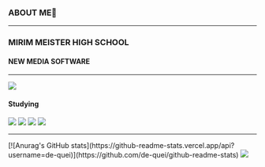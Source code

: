 ### ABOUT ME👋

<!--
**de-quei/de-quei** is a ✨ _special_ ✨ repository because its `README.md` (this file) appears on your GitHub profile.

Here are some ideas to get you started:

- 🔭 I’m currently working on ...
- 🌱 I’m currently learning ...
- 👯 I’m looking to collaborate on ...
- 🤔 I’m looking for help with ...
- 💬 Ask me about ...
- 📫 How to reach me: ...
- 😄 Pronouns: ...
- ⚡ Fun fact: ...
--> 
<hr>
<h3>MIRIM MEISTER HIGH SCHOOL</h3>
<h4>NEW MEDIA SOFTWARE</h4>
<hr>
<img src="https://capsule-render.vercel.app/api?type=waving&color=000080&height=150&section=header" />
  <h4>Studying</h4>
  <img src="https://img.shields.io/badge/Java-4169E1?style=flat-square&logo=java&logoColor=4169E1"/>
  <img src="https://img.shields.io/badge/C-A8B9CC?style=flat-square&logo=file:///C:/Users/User/Downloads/c.svg&logoColor=4169E1"/>
  <img src="https://img.shields.io/badge/Html+Css+Js-556B2F?style=flat-square&logo=Html&logoColor=4169E1"/>
  <img src="https://img.shields.io/badge/Mysql-6A5ACD?style=flat-square&logo=mysql&logoColor=4169E1"/>
  <hr>
  [![Anurag's GitHub stats](https://github-readme-stats.vercel.app/api?username=de-quei)](https://github.com/de-quei/github-readme-stats)
<img src="https://capsule-render.vercel.app/api?type=waving&color=000080&height=150&section=footer" />

